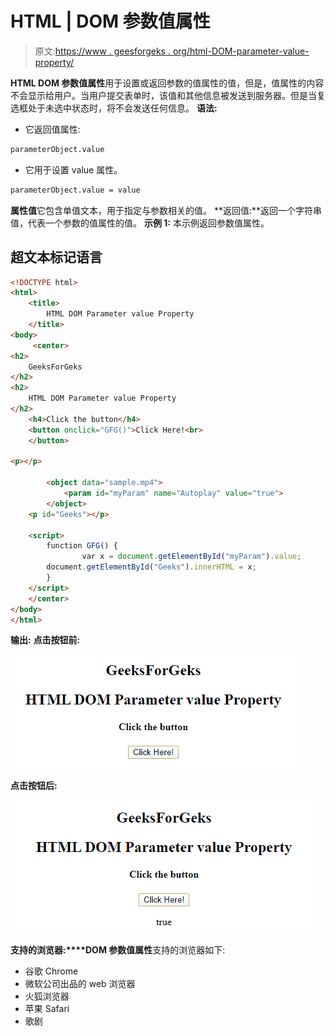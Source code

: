 # HTML | DOM 参数值属性

> 原文:[https://www . geesforgeks . org/html-DOM-parameter-value-property/](https://www.geeksforgeeks.org/html-dom-parameter-value-property/)

**HTML DOM 参数值属性**用于设置或返回参数的值属性的值，但是，值属性的内容不会显示给用户。当用户提交表单时，该值和其他信息被发送到服务器。但是当复选框处于未选中状态时，将不会发送任何信息。
**语法:**

*   它返回值属性:

```html
parameterObject.value 
```

*   它用于设置 value 属性。

```html
parameterObject.value = value 
```

**属性值**它包含单值文本，用于指定与参数相关的值。
**返回值:**返回一个字符串值，代表一个参数的值属性的值。
**示例 1:** 本示例返回参数值属性。

## 超文本标记语言

```html
<!DOCTYPE html>
<html>
    <title>
        HTML DOM Parameter value Property
    </title>
<body>
     <center>
<h2>
    GeeksForGeks
</h2>
<h2>
    HTML DOM Parameter value Property
</h2>
    <h4>Click the button</h4>
    <button onclick="GFG()">Click Here!<br>
    </button>

<p></p>

        <object data="sample.mp4">
            <param id="myParam" name="Autoplay" value="true">
        </object>
    <p id="Geeks"></p>

    <script>
        function GFG() {
                var x = document.getElementById("myParam").value;
        document.getElementById("Geeks").innerHTML = x;
        }
    </script>
    </center>
</body>
</html>
```

**输出:**
**点击按钮前:**

![](img/9d0ec3a7e16c6b04a639a87153dfa74e.png)

**点击按钮后:**

![](img/7ce3afe09395ede1ac1ce51191f0a2e6.png)

**支持的浏览器:****DOM 参数值属性**支持的浏览器如下:

*   谷歌 Chrome
*   微软公司出品的 web 浏览器
*   火狐浏览器
*   苹果 Safari
*   歌剧